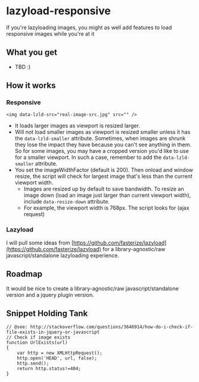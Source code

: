 lazyload-responsive
===================

If you're lazyloading images, you might as well add features to load responsive images while you're at it

## What you get

- TBD :)


## How it works
### Responsive

	<img data-lzld-src="real-image-src.jpg" src="" />


- It loads larger images as viewport is resized larger.
- Will not load smaller images as viewport is resized smaller unless it has the `data-lzld-smaller` attribute. Sometimes, when images are shrunk they lose the impact they have because you can't see anything in them. So for some images, you may have a cropped version you'd like to use for a smaller viewport. In such a case, remember to add the `data-lzld-smaller` attribute.
- You set the imageWidthFactor (default is 200). Then onload and window resize, the script will check for largest image that's less than the current viewport width. 
	- Images are resized up by default to save bandwidth. To resize an image down (load an image just larger than current viewport width), include `data-resize-down` attribute. 
	- For example, the viewport width is 768px. The script looks for (ajax request) 


### Lazyload

I will pull some ideas from [https://github.com/fasterize/lazyload](https://github.com/fasterize/lazyload) for a library-agnostic/raw javascript/standalone lazyloading experience. 


## Roadmap

It would be nice to create a library-agnostic/raw javascript/standalone version and a jquery plugin version.


## Snippet Holding Tank

	// @see: http://stackoverflow.com/questions/3646914/how-do-i-check-if-file-exists-in-jquery-or-javascript
	// Check if image exists
	function UrlExists(url)
	{
	    var http = new XMLHttpRequest();
	    http.open('HEAD', url, false);
	    http.send();
	    return http.status!=404;
	}